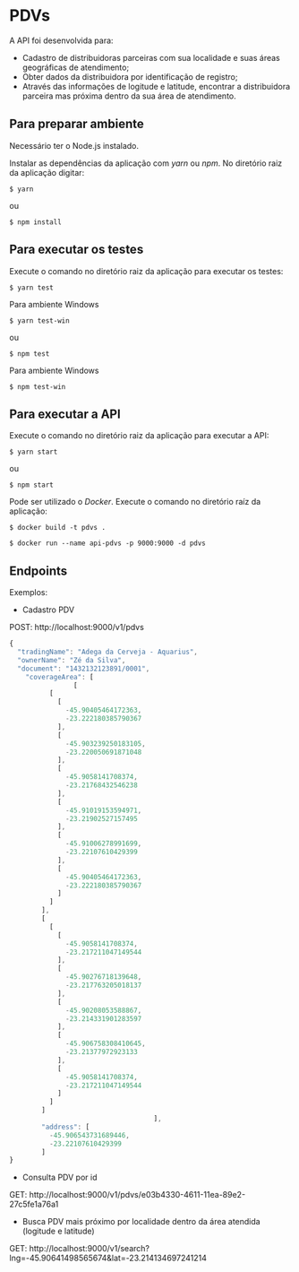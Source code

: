# PDVs
A API foi desenvolvida para:
* Cadastro de distribuidoras parceiras com sua localidade e suas áreas geográficas de atendimento;
* Obter dados da distribuidora por identificação de registro;
* Através das informações de logitude e latitude, encontrar a distribuidora parceira mas próxima dentro da sua área de atendimento.

## Para preparar ambiente ##
Necessário ter o Node.js instalado.

Instalar as dependências da aplicação com *yarn* ou *npm*. No diretório raiz da aplicação digitar:

```shell
$ yarn
```
ou

```shell
$ npm install
```

## Para executar os testes ##
Execute o comando no diretório raiz da aplicação para executar os testes:

```shell
$ yarn test
```
Para ambiente Windows
```shell
$ yarn test-win
```
ou

```shell
$ npm test
```
Para ambiente Windows
```shell
$ npm test-win
```

## Para executar a API ##
Execute o comando no diretório raiz da aplicação para executar a API:

```shell
$ yarn start
```
ou

```shell
$ npm start
```

Pode ser utilizado o *Docker*. Execute o comando no diretório raíz da aplicação:

```shell
$ docker build -t pdvs .

$ docker run --name api-pdvs -p 9000:9000 -d pdvs
```
## Endpoints ##

Exemplos:

* Cadastro PDV

POST: http://localhost:9000/v1/pdvs

```javascript
{
  "tradingName": "Adega da Cerveja - Aquarius",
  "ownerName": "Zé da Silva",
  "document": "1432132123891/0001",
	"coverageArea": [
				[
          [
            [
              -45.90405464172363,
              -23.222180385790367
            ],
            [
              -45.903239250183105,
              -23.220050691871048
            ],
            [
              -45.9058141708374,
              -23.21768432546238
            ],
            [
              -45.91019153594971,
              -23.21902527157495
            ],
            [
              -45.91006278991699,
              -23.22107610429399
            ],
            [
              -45.90405464172363,
              -23.222180385790367
            ]
          ]
        ],
        [
          [
            [
              -45.9058141708374,
              -23.217211047149544
            ],
            [
              -45.90276718139648,
              -23.217763205018137
            ],
            [
              -45.90208053588867,
              -23.214331901283597
            ],
            [
              -45.906758308410645,
              -23.21377972923133
            ],
            [
              -45.9058141708374,
              -23.217211047149544
            ]
          ]
        ]
									],
		"address": [
          -45.906543731689446,
          -23.22107610429399
        ]
}
```

* Consulta PDV por id

GET: http://localhost:9000/v1/pdvs/e03b4330-4611-11ea-89e2-27c5fe1a76a1

* Busca PDV mais próximo por localidade dentro da área atendida (logitude e latitude)

GET: http://localhost:9000/v1/search?lng=-45.90641498565674&lat=-23.214134697241214
